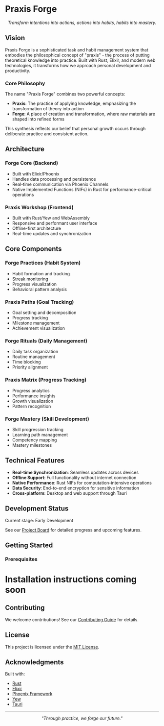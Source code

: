 # Praxis Forge

<p align="center">
  <!-- Future logo placement -->
  <em>Transform intentions into actions, actions into habits, habits into mastery.</em>
</p>

## Vision

Praxis Forge is a sophisticated task and habit management system that embodies the philosophical concept of "praxis" - the process of putting theoretical knowledge into practice. Built with Rust, Elixir, and modern web technologies, it transforms how we approach personal development and productivity.

### Core Philosophy

The name "Praxis Forge" combines two powerful concepts:

- **Praxis**: The practice of applying knowledge, emphasizing the transformation of theory into action
- **Forge**: A place of creation and transformation, where raw materials are shaped into refined forms

This synthesis reflects our belief that personal growth occurs through deliberate practice and consistent action.

## Architecture

### Forge Core (Backend)

- Built with Elixir/Phoenix
- Handles data processing and persistence
- Real-time communication via Phoenix Channels
- Native Implemented Functions (NIFs) in Rust for performance-critical operations

### Praxis Workshop (Frontend)

- Built with Rust/Yew and WebAssembly
- Responsive and performant user interface
- Offline-first architecture
- Real-time updates and synchronization

## Core Components

### Forge Practices (Habit System)

- Habit formation and tracking
- Streak monitoring
- Progress visualization
- Behavioral pattern analysis

### Praxis Paths (Goal Tracking)

- Goal setting and decomposition
- Progress tracking
- Milestone management
- Achievement visualization

### Forge Rituals (Daily Management)

- Daily task organization
- Routine management
- Time blocking
- Priority alignment

### Praxis Matrix (Progress Tracking)

- Progress analytics
- Performance insights
- Growth visualization
- Pattern recognition

### Forge Mastery (Skill Development)

- Skill progression tracking
- Learning path management
- Competency mapping
- Mastery milestones

## Technical Features

- **Real-time Synchronization**: Seamless updates across devices
- **Offline Support**: Full functionality without internet connection
- **Native Performance**: Rust NIFs for computation-intensive operations
- **Data Security**: End-to-end encryption for sensitive information
- **Cross-platform**: Desktop and web support through Tauri

## Development Status

Current stage: Early Development

See our [Project Board](link-to-board) for detailed progress and upcoming features.

## Getting Started

### Prerequisites

# Installation instructions coming soon

## Contributing

We welcome contributions! See our [Contributing Guide](CONTRIBUTING.md) for details.

## License

This project is licensed under the [MIT License](LICENSE).

## Acknowledgments

Built with:

- [Rust](https://www.rust-lang.org/)
- [Elixir](https://elixir-lang.org/)
- [Phoenix Framework](https://www.phoenixframework.org/)
- [Yew](https://yew.rs/)
- [Tauri](https://tauri.app/)

---

<p align="center">
  <em>"Through practice, we forge our future."</em>
</p>
